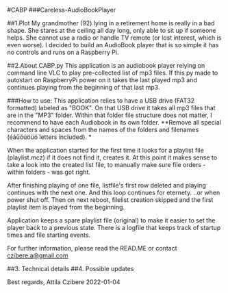 #CABP
###Careless-AudioBookPlayer

##1.Plot
My grandmother (92) lying in a retirement home is really in a bad shape. She stares at the ceiling all day long, only able to sit up if someone helps. She cannot use a radio or handle TV remote (or lost interest, which is even worse). 
I decided to build an AudioBook player that is so simple it has no controls and runs on a Raspberry Pi.

##2.About CABP.py
This application is an audiobook player relying on command line VLC to play pre-collected list of mp3 files. If this py made to autostart on RaspberryPi power on it takes the last played mp3 and continues playing from the beginning of that last mp3. 

###How to use: 
This application relies to have a USB drive (FAT32 formatted) labeled as "BOOK". On that USB drive it takes all mp3 files that are in the "MP3" folder. Within that folder file structure does not matter, I recommend to have each Audiobook in its own folder. **Remove all special characters and spaces from the names of the folders and filenames (éáűőúöüó letters included). *

When the application started for the first time it looks for a playlist file (playlist.mcz) if it does not find it, creates it. At this point it makes sense to take a look into the created list file, to manually make sure file orders - within folders - was got right. 

After finishing playing of one file, listfile's first row deleted and playing continues with the next one. And this loop continues for eternety.  ..or when power shut off. 
Then on next reboot, filelist creation skipped and the first playlist item is played from the beginning. 

Application keeps a spare playlist file (original) to make it easier to set the player back to a previous state. There is a logfile that keeps track of startup times and file starting events. 

For further information, please read the READ.ME or contact czibere.a@gmail.com

##3. Technical details
##4. Possible updates

Best regards, 
Attila Czibere
2022-01-04

